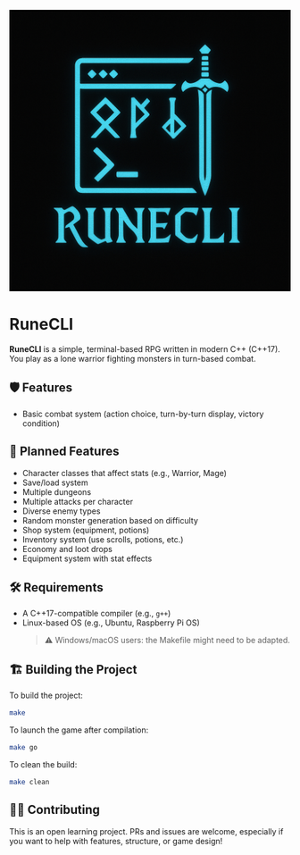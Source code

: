 ![RuneCLI Logo](./assets/pictures/logo_rune_cli.png)

# RuneCLI

**RuneCLI** is a simple, terminal-based RPG written in modern C++ (C++17).  
You play as a lone warrior fighting monsters in turn-based combat.

## 🛡️ Features

- Basic combat system (action choice, turn-by-turn display, victory condition)



## 🧱 Planned Features

- Character classes that affect stats (e.g., Warrior, Mage)
- Save/load system
- Multiple dungeons
- Multiple attacks per character
- Diverse enemy types
- Random monster generation based on difficulty
- Shop system (equipment, potions)
- Inventory system (use scrolls, potions, etc.)
- Economy and loot drops
- Equipment system with stat effects

## 🛠️ Requirements

- A C++17-compatible compiler (e.g., `g++`)
- Linux-based OS (e.g., Ubuntu, Raspberry Pi OS)
    > ⚠️ Windows/macOS users: the Makefile might need to be adapted.

## 🏗️ Building the Project

To build the project:

```bash
make
```
To launch the game after compilation:

```bash
make go
```

To clean the build:

```bash
make clean
```




## 👨‍💻 Contributing

This is an open learning project. PRs and issues are welcome, especially if you want to help with features, structure, or game design!